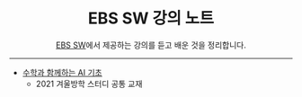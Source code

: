 <h1 align="center">EBS SW 강의 노트</h1>

<p align="center">
   <a href="http://www.ebssw.kr">EBS SW</a>에서 제공하는 강의를 듣고 배운 것을 정리합니다.
</p>

<hr>

* [수학과 함께하는 AI 기초](https://github.com/4923/EBS-SW/tree/master/%EC%88%98%ED%95%99%EA%B3%BC%20%ED%95%A8%EA%BB%98%ED%95%98%EB%8A%94%20AI%20%EA%B8%B0%EC%B4%88)
    * 2021 겨울방학 스터디 공통 교재
